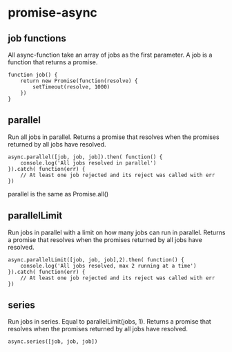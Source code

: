 # promise-async

## job functions

All async-function take an array of jobs as the first parameter. A job is a
function that returns a promise.

    function job() {
        return new Promise(function(resolve) {
            setTimeout(resolve, 1000)
        })
    }

## parallel

Run all jobs in parallel. Returns a promise that resolves when the promises
returned by all jobs have resolved.

    async.parallel([job, job, job]).then( function() {
        console.log('All jobs resolved in parallel')
    }).catch( function(err) {
        // At least one job rejected and its reject was called with err
    })

parallel is the same as Promise.all()

## parallelLimit

Run jobs in parallel with a limit on how many jobs can run in parallel. Returns
a promise that resolves when the promises returned by all jobs have resolved.

    async.parallelLimit([job, job, job],2).then( function() {
        console.log('All jobs resolved, max 2 running at a time')
    }).catch( function(err) {
        // At least one job rejected and its reject was called with err
    })

## series

Run jobs in series. Equal to parallelLimit(jobs, 1). Returns a promise that
resolves when the promises returned by all jobs have resolved.

    async.series([job, job, job])
